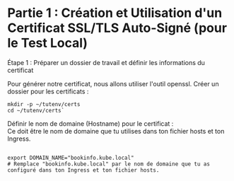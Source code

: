 #  Partie 1 : Création et Utilisation d'un Certificat SSL/TLS Auto-Signé (pour le Test Local)

Étape 1 : Préparer un dossier de travail et définir les informations du certificat

Pour générer notre certificat, nous allons utiliser l'outil openssl.
Créer un dossier pour les certificats :
````
mkdir -p ~/tutenv/certs
cd ~/tutenv/certs`
````
Définir le nom de domaine (Hostname) pour le certificat :  
Ce doit être le nom de domaine que tu utilises dans ton fichier hosts et ton Ingress.  
````

export DOMAIN_NAME="bookinfo.kube.local"
# Remplace "bookinfo.kube.local" par le nom de domaine que tu as configuré dans ton Ingress et ton fichier hosts.
````